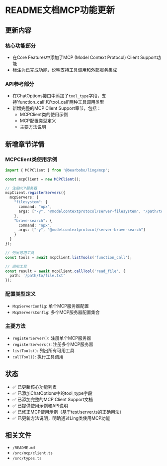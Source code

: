 # README文档MCP功能更新

## 更新内容

### 核心功能部分
- 在Core Features中添加了MCP (Model Context Protocol) Client Support功能
- 标注为已完成功能，说明支持工具调用和外部服务集成

### API参考部分
- 在ChatOptions接口中添加了`tool_type`字段，支持'function_call'和'tool_call'两种工具调用类型
- 新增完整的MCP Client Support章节，包括：
  - MCPClient类的使用示例
  - MCP配置类型定义
  - 主要方法说明

## 新增章节详情

### MCPClient类使用示例
```typescript
import { MCPClient } from '@bearbobo/ling/mcp';

const mcpClient = new MCPClient();

// 注册MCP服务器
mcpClient.registerServers({
  mcpServers: {
    "filesystem": {
      command: "npx",
      args: ["-y", "@modelcontextprotocol/server-filesystem", "/path/to/allowed/files"]
    },
    "brave-search": {
      command: "npx",
      args: ["-y", "@modelcontextprotocol/server-brave-search"]
    }
  }
});

// 列出可用工具
const tools = await mcpClient.listTools('function_call');

// 调用工具
const result = await mcpClient.callTool('read_file', {
  path: '/path/to/file.txt'
});
```

### 配置类型定义
- `McpServerConfig`: 单个MCP服务器配置
- `McpServersConfig`: 多个MCP服务器配置集合

### 主要方法
- `registerServer()`: 注册单个MCP服务器
- `registerServers()`: 注册多个MCP服务器
- `listTools()`: 列出所有可用工具
- `callTool()`: 执行工具调用

## 状态
- ✅ 已更新核心功能列表
- ✅ 已添加ChatOptions中的tool_type字段
- ✅ 已添加完整的MCP Client Support文档
- ✅ 已提供使用示例和API说明
- ✅ 已修正MCP使用示例（基于test/server.ts的正确用法）
- ✅ 已更新方法说明，明确通过Ling类使用MCP功能

## 相关文件
- `/README.md`
- `/src/mcp/client.ts`
- `/src/types.ts`